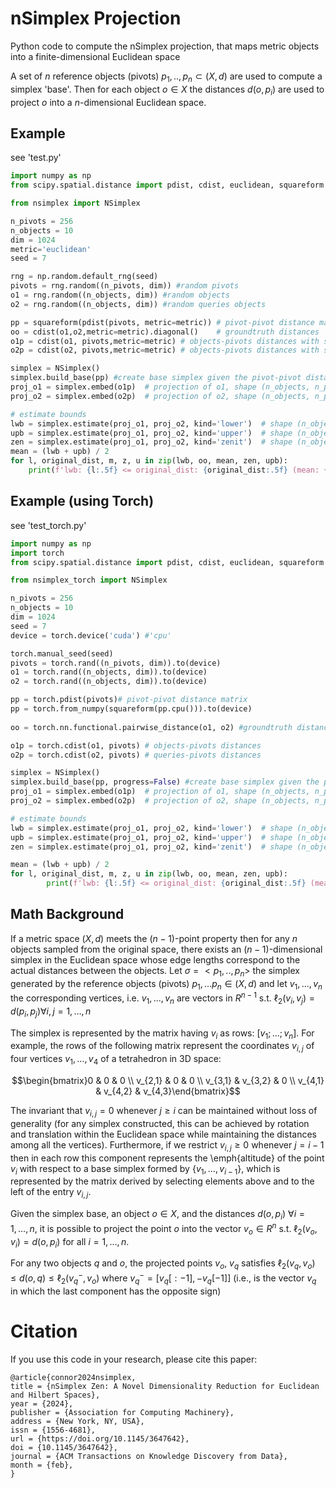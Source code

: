 # nSimplex Projection
Python code to compute the nSimplex projection, that maps metric objects into a finite-dimensional Euclidean space

A set of $n$ reference objects (pivots) $p_1,..,p_n \subset (X,d)$ are used to compute a simplex 'base'. Then for each object $o \in X$ the distances $d(o,p_i)$ are used to project $o$ into a $n$-dimensional Euclidean space.

## Example 
see 'test.py'
```python 
import numpy as np
from scipy.spatial.distance import pdist, cdist, euclidean, squareform

from nsimplex import NSimplex

n_pivots = 256
n_objects = 10
dim = 1024
metric='euclidean'
seed = 7

rng = np.random.default_rng(seed)
pivots = rng.random((n_pivots, dim)) #random pivots
o1 = rng.random((n_objects, dim)) #random objects
o2 = rng.random((n_objects, dim)) #random queries objects

pp = squareform(pdist(pivots, metric=metric)) # pivot-pivot distance matrix with shape (n_pivots, n_pivots)
oo = cdist(o1,o2,metric=metric).diagonal()    # groundtruth distances
o1p = cdist(o1, pivots,metric=metric) # objects-pivots distances with shape (n_objects, n_pivots)
o2p = cdist(o2, pivots,metric=metric) # objects-pivots distances with shape (n_objects, n_pivots)

simplex = NSimplex()  
simplex.build_base(pp) #create base simplex given the pivot-pivot distance matrix 
proj_o1 = simplex.embed(o1p)  # projection of o1, shape (n_objects, n_pivots)
proj_o2 = simplex.embed(o2p)  # projection of o2, shape (n_objects, n_pivots)

# estimate bounds
lwb = simplex.estimate(proj_o1, proj_o2, kind='lower')  # shape (n_objects,)
upb = simplex.estimate(proj_o1, proj_o2, kind='upper')  # shape (n_objects,)
zen = simplex.estimate(proj_o1, proj_o2, kind='zenit')  # shape (n_objects,)
mean = (lwb + upb) / 2
for l, original_dist, m, z, u in zip(lwb, oo, mean, zen, upb):
    print(f'lwb: {l:.5f} <= original_dist: {original_dist:.5f} (mean: {m:.5f} - zen: {z:.5f}) <= upb: {u:.5f}')

```
## Example (using Torch)
see 'test_torch.py'
```python 
import numpy as np
import torch
from scipy.spatial.distance import pdist, cdist, euclidean, squareform

from nsimplex_torch import NSimplex

n_pivots = 256
n_objects = 10
dim = 1024
seed = 7
device = torch.device('cuda') #'cpu'

torch.manual_seed(seed)
pivots = torch.rand((n_pivots, dim)).to(device)
o1 = torch.rand((n_objects, dim)).to(device)
o2 = torch.rand((n_objects, dim)).to(device)

pp = torch.pdist(pivots)# pivot-pivot distance matrix 
pp = torch.from_numpy(squareform(pp.cpu())).to(device)
        
oo = torch.nn.functional.pairwise_distance(o1, o2) #groundtruth distances

o1p = torch.cdist(o1, pivots) # objects-pivots distances 
o2p = torch.cdist(o2, pivots) # queries-pivots distances 

simplex = NSimplex()  
simplex.build_base(pp, progress=False) #create base simplex given the pivot-pivot distance matrix 
proj_o1 = simplex.embed(o1p)  # projection of o1, shape (n_objects, n_pivots)
proj_o2 = simplex.embed(o2p)  # projection of o2, shape (n_objects, n_pivots)

# estimate bounds
lwb = simplex.estimate(proj_o1, proj_o2, kind='lower')  # shape (n_objects,)
upb = simplex.estimate(proj_o1, proj_o2, kind='upper')  # shape (n_objects,)
zen = simplex.estimate(proj_o1, proj_o2, kind='zenit')  # shape (n_objects,)

mean = (lwb + upb) / 2
for l, original_dist, m, z, u in zip(lwb, oo, mean, zen, upb):
        print(f'lwb: {l:.5f} <= original_dist: {original_dist:.5f} (mean: {m:.5f} - zen: {z:.5f}) <= upb: {u:.5f}')
```


## Math Background
If a metric space $(X,d)$ meets the $(n-1)$-point property then for any $n$  objects sampled from the original space, there exists an $(n-1)$-dimensional     simplex in the Euclidean space whose edge lengths correspond to the  actual distances between the objects.
Let $\sigma=<p_1,..,p_n>$  the simplex generated by the reference objects (pivots)  $p_1,\dots p_n \in (X,d)$  and let $v_1,\dots,v_n$  the corresponding vertices, i.e. $v_1,...,v_n$ are vectors in $R^{n-1}$ s.t. $\ell_2(v_i,v_j)=d(p_i,p_j) \forall i,j=1, \dots, n$

The simplex is  represented by the matrix having $v_i$ as rows: $[v_1;...;v_n]$. For example, the rows of the following matrix represent the coordinates $v_{i,j}$ of four vertices $v_1,\dots, v_4$ of a tetrahedron in 3D space:

$$\begin{bmatrix}0		&	0		&	0 \\ 
v_{2,1}	&	0		&	0		\\ 
v_{3,1}	&	v_{3,2}	&	0	\\ 
v_{4,1}	&	v_{4,2}	&	v_{4,3}\end{bmatrix}$$

The invariant that $v_{i,j} = 0$ whenever $j \ge i$ can be  maintained without loss of generality (for any simplex constructed, this can be achieved by rotation and translation within the Euclidean space while maintaining the distances among all the vertices). Furthermore, if we restrict $v_{i,j} \ge 0$ whenever $j = i-1$ then in each row this component represents the \emph{altitude} of the point $v_i$ with respect to a base simplex formed by $\{ v_1, \dots,  v_{i-1}\}$, which is  represented by the matrix derived by selecting elements above and to the left of the entry $v_{i,j}$.


Given the simplex base, an object $o \in X$, and the distances $d(o,p_i)$  $\forall i=1,\dots,n$, it is possible to project the point $o$ into the vector  $v_o\in R^n$ s.t.  $\ell_2(v_o,v_i)=d(o, p_i)$ for all $i=1,\dots,n$.

For any two objects $q$ and $o$, the projected points $v_o$, $v_q$ satisfies $\ell_2(v_q,v_o)\leq d(o,q)\leq \ell_2(v_q^-,v_o)$ where $v_q^-= \left[v_q[: -1],-v_q[-1]\right]$ (i.e., is the vector $v_q$ in which the last component has the opposite sign)

# Citation
If you use this code in your research, please cite this paper:
```
@article{connor2024nsimplex,
title = {nSimplex Zen: A Novel Dimensionality Reduction for Euclidean and Hilbert Spaces},
year = {2024},
publisher = {Association for Computing Machinery},
address = {New York, NY, USA},
issn = {1556-4681},
url = {https://doi.org/10.1145/3647642},
doi = {10.1145/3647642},
journal = {ACM Transactions on Knowledge Discovery from Data},
month = {feb},
}


```
